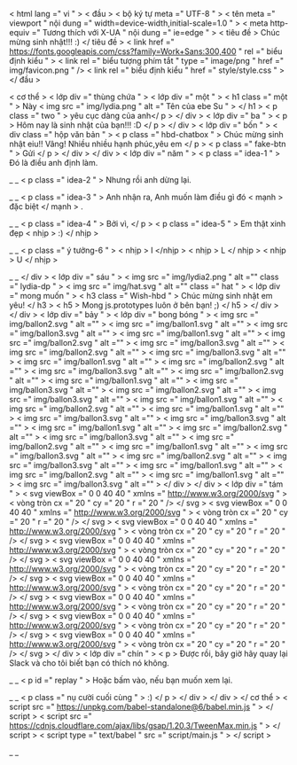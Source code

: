 <!DOCTYPE html >
< html  lang =" vi " >
< đầu >
  < bộ ký tự meta  =" UTF-8 " >
  < tên meta  =" viewport " nội dung =" width=device-width,initial-scale=1.0 " >
  < meta  http-equiv =" Tương thích với X-UA " nội dung =" ie=edge " >
  < tiêu đề > Chúc mừng sinh nhật!!! :) </ tiêu đề >
  < link  href =" https://fonts.googleapis.com/css?family=Work+Sans:300,400 " rel =" biểu định kiểu " >
  < link  rel =" biểu tượng phím tắt " type =" image/png " href =" img/favicon.png " />
  < link  rel =" biểu định kiểu " href =" style/style.css " >
</ đầu >

< cơ thể >
  < lớp div  =" thùng chứa " >
    < lớp div  =" một " >
      < h1  class =" một " > Này
        < img  src =" img/lydia.png " alt =" Tên của ebe Su " >
      </ h1 >
      < p  class =" two " > yêu cục dàng của anh</ p >
    </ div >
    < lớp div  =" ba " >
      < p > Hôm nay là sinh nhật của bạn!!! :D </ p >
    </ div >
    < lớp div  =" bốn " >
      < div  class =" hộp văn bản " >
        < p  class =" hbd-chatbox " > Chúc mừng sinh nhật eiu!! Vâng! Nhiều nhiều hạnh phúc,yêu em </ p >
        < p  class =" fake-btn " > Gửi </ p >
      </ div >
    </ div >
    < lớp div  =" năm " >
      < p  class =" idea-1 " > Đó là điều anh định làm. </p> _ _
      < p  class =" idea-2 " > Nhưng rồi anh dừng lại. </p> _ _
      < p  class =" idea-3 " > Anh nhận ra, Anh muốn làm điều gì đó
        < mạnh > đặc biệt </ mạnh > . </p> _ _
      < p  class =" idea-4 " > Bởi vì, </ p >
      < p  class =" idea-5 " > Em thật xinh đẹp
        < nhịp > :) </ nhịp >
      </p> _ _
      < p  class =" ý tưởng-6 " >
        < nhịp > I </nhịp >
        < nhịp > L </ nhịp >
        < nhịp > U </ nhịp >
      </p> _ _
    </ div >
    < lớp div  =" sáu " >
      < img  src =" img/lydia2.png " alt ="" class =" lydia-dp " >
      < img  src =" img/hat.svg " alt ="" class =" hat " >
      < lớp div  =" mong muốn " >
        < h3  class =" Wish-hbd " > Chúc mừng sinh nhật em yêu! </ h3 >
        < h5 > Mong js.prototypes luôn ở bên bạn! ;) </ h5 >
      </ div >
    </ div >
    < lớp div  =" bảy " >
      < lớp div  =" bong bóng " >
        < img  src =" img/ballon2.svg " alt ="" >
        < img  src =" img/ballon1.svg " alt ="" >
        < img  src =" img/ballon3.svg " alt ="" >
        < img  src =" img/ballon1.svg " alt ="" >
        < img  src =" img/ballon2.svg " alt ="" >
        < img  src =" img/ballon3.svg " alt ="" >
        < img  src =" img/ballon2.svg " alt ="" >
        < img  src =" img/ballon3.svg " alt ="" >
        < img  src =" img/ballon1.svg " alt ="" >
        < img  src =" img/ballon2.svg " alt ="" >
        < img  src =" img/ballon3.svg " alt ="" >
        < img  src =" img/ballon2.svg " alt ="" >
        < img  src =" img/ballon1.svg " alt ="" >
        < img  src =" img/ballon3.svg " alt ="" >
        < img  src =" img/ballon2.svg " alt ="" >
        < img  src =" img/ballon3.svg " alt ="" >
        < img  src =" img/ballon1.svg " alt ="" >
        < img  src =" img/ballon2.svg " alt ="" >
        < img  src =" img/ballon1.svg " alt ="" >
        < img  src =" img/ballon3.svg " alt ="" >
        < img  src =" img/ballon3.svg " alt ="" >
        < img  src =" img/ballon1.svg " alt ="" >
        < img  src =" img/ballon2.svg " alt ="" >
        < img  src =" img/ballon3.svg " alt ="" >
        < img  src =" img/ballon2.svg " alt ="" >
        < img  src =" img/ballon1.svg " alt ="" >
        < img  src =" img/ballon3.svg " alt ="" >
        < img  src =" img/ballon2.svg " alt ="" >
        < img  src =" img/ballon3.svg " alt ="" >
        < img  src =" img/ballon1.svg " alt ="" >
        < img  src =" img/ballon2.svg " alt ="" >
        < img  src =" img/ballon1.svg " alt ="" >
        < img  src =" img/ballon3.svg " alt ="" >
      </ div >
    </ div >
    < lớp div  =" tám " >
      < svg  viewBox =" 0 0 40 40 " xmlns =" ​​http://www.w3.org/2000/svg " >
        < vòng tròn  cx =" 20 " cy =" 20 " r =" 20 " />
      </ svg >
      < svg  viewBox =" 0 0 40 40 " xmlns =" ​​http://www.w3.org/2000/svg " >
        < vòng tròn  cx =" 20 " cy =" 20 " r =" 20 " />
      </ svg >
      < svg  viewBox =" 0 0 40 40 " xmlns =" ​​http://www.w3.org/2000/svg " >
        < vòng tròn  cx =" 20 " cy =" 20 " r =" 20 " />
      </ svg >
      < svg  viewBox =" 0 0 40 40 " xmlns =" ​​http://www.w3.org/2000/svg " >
        < vòng tròn  cx =" 20 " cy =" 20 " r =" 20 " />
      </ svg >
      < svg  viewBox =" 0 0 40 40 " xmlns =" ​​http://www.w3.org/2000/svg " >
        < vòng tròn  cx =" 20 " cy =" 20 " r =" 20 " />
      </ svg >
      < svg  viewBox =" 0 0 40 40 " xmlns =" ​​http://www.w3.org/2000/svg " >
        < vòng tròn  cx =" 20 " cy =" 20 " r =" 20 " />
      </ svg >
      < svg  viewBox =" 0 0 40 40 " xmlns =" ​​http://www.w3.org/2000/svg " >
        < vòng tròn  cx =" 20 " cy =" 20 " r =" 20 " />
      </ svg >
      < svg  viewBox =" 0 0 40 40 " xmlns =" ​​http://www.w3.org/2000/svg " >
        < vòng tròn  cx =" 20 " cy =" 20 " r =" 20 " />
      </ svg >
      < svg  viewBox =" 0 0 40 40 " xmlns =" ​​http://www.w3.org/2000/svg " >
        < vòng tròn  cx =" 20 " cy =" 20 " r =" 20 " />
      </ svg >
    </ div >
    < lớp div  =" chín " >
      < p > Được rồi, bây giờ hãy quay lại Slack và cho tôi biết bạn có thích nó không. </p> _ _
      < p  id =" replay " > Hoặc bấm vào, nếu bạn muốn xem lại. </p> _ _
      < p  class =" nụ cười cuối cùng " > :) </ p >
    </ div >
  </ div >
</ cơ thể >
< script  src =" https://unpkg.com/babel-standalone@6/babel.min.js " > </ script >
< script  src =" https://cdnjs.cloudflare.com/ajax/libs/gsap/1.20.3/TweenMax.min.js " > </ script >
< script  type =" text/babel " src =" script/main.js " > </ script >
</html> _ _
